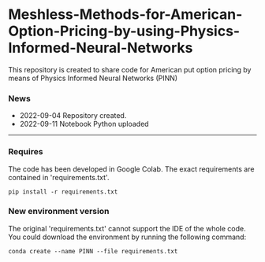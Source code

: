 # Meshless-Methods-for-American-Option-Pricing-by-using-Physics-Informed-Neural-Networks
This repository is created to share code for American put option pricing by means of Physics Informed Neural Networks (PINN)

### News
- 2022-09-04 Repository created.
- 2022-09-11 Notebook Python uploaded

---

### Requires
The code has been developed in Google Colab. The exact requirements are contained in 'requirements.txt'.

`
pip install -r requirements.txt
`

### New environment version
The original 'requirements.txt' cannot support the IDE of the whole code. You could download the environment by running the following command:

`
conda create --name PINN --file requirements.txt
`